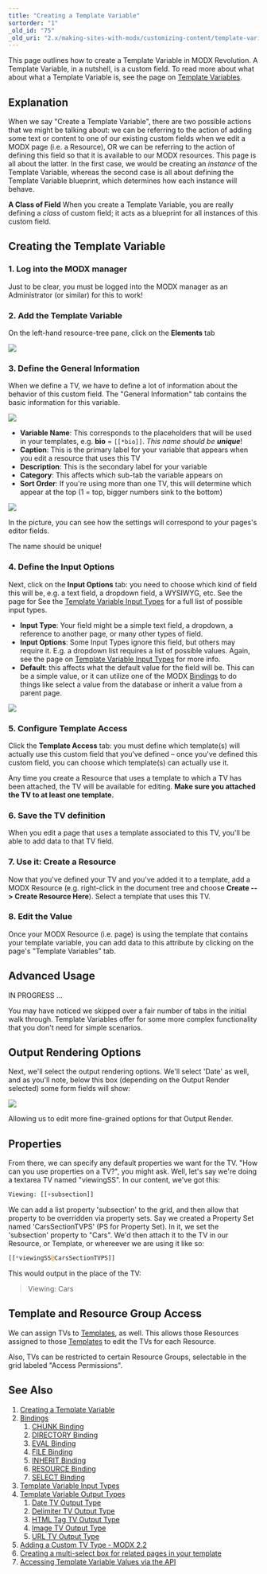 ```yaml
---
title: "Creating a Template Variable"
sortorder: "1"
_old_id: "75"
_old_uri: "2.x/making-sites-with-modx/customizing-content/template-variables/creating-a-template-variable"
---
```


This page outlines how to create a Template Variable in MODX Revolution. A Template Variable, in a nutshell, is a custom field. To read more about what about what a Template Variable is, see the page on [Template Variables](building-sites/elements/template-variables "Template Variables").

## Explanation

 When we say "Create a Template Variable", there are two possible actions that we might be talking about: we can be referring to the action of adding some text or content to one of our existing custom fields when we edit a MODX page (i.e. a Resource), OR we can be referring to the action of defining this field so that it is available to our MODX resources. This page is all about the latter. In the first case, we would be creating an _instance_ of the Template Variable, whereas the second case is all about defining the Template Variable blueprint, which determines how each instance will behave.

 **A Class of Field**
 When you create a Template Variable, you are really defining a _class_ of custom field; it acts as a blueprint for all instances of this custom field.

## Creating the Template Variable

### 1. Log into the MODX manager

 Just to be clear, you must be logged into the MODX manager as an Administrator (or similar) for this to work!

### 2. Add the Template Variable

 On the left-hand resource-tree pane, click on the **Elements** tab

 ![](modx_create_tv.png)

### 3. Define the General Information

 When we define a TV, we have to define a lot of information about the behavior of this custom field. The "General Information" tab contains the basic information for this variable.

 ![](create-tv-general1.png)

- **Variable Name**: This corresponds to the placeholders that will be used in your templates, e.g. **bio** = `[[*bio]]`. _This name should be **unique**_!
- **Caption**: This is the primary label for your variable that appears when you edit a resource that uses this TV
- **Description**: This is the secondary label for your variable
- **Category**: This affects which sub-tab the variable appears on
- **Sort Order**: If you're using more than one TV, this will determine which appear at the top (1 = top, bigger numbers sink to the bottom)

 ![](modx_template_variable_bio_1.png)

 In the picture, you can see how the settings will correspond to your pages's editor fields.

 The name should be unique!

### 4. Define the Input Options

 Next, click on the **Input Options** tab: you need to choose which kind of field this will be, e.g. a text field, a dropdown field, a WYSIWYG, etc. See the page for See the [Template Variable Input Types](building-sites/elements/template-variables/input-types "Template Variable Input Types") for a full list of possible input types.

- **Input Type**: Your field might be a simple text field, a dropdown, a reference to another page, or many other types of field.
- **Input Options**: Some Input Types ignore this field, but others may require it. E.g. a dropdown list requires a list of possible values. Again, see the page on [Template Variable Input Types](building-sites/elements/template-variables/input-types "Template Variable Input Types") for more info.
- **Default**: this affects what the default value for the field will be. This can be a simple value, or it can utilize one of the MODX [Bindings](building-sites/elements/template-variables/bindings "Bindings") to do things like select a value from the database or inherit a value from a parent page.

 ![](create-tv-rendopt1.png)

### 5. Configure Template Access

 Click the **Template Access** tab: you must define which template(s) will actually use this custom field that you've defined – once you've defined this custom field, you can choose which template(s) can actually use it.

 Any time you create a Resource that uses a template to which a TV has been attached, the TV will be available for editing. **Make sure you attached the TV to at least one template.**

### 6. Save the TV definition

 When you edit a page that uses a template associated to this TV, you'll be able to add data to that TV field.

### 7. Use it: Create a Resource

 Now that you've defined your TV and you've added it to a template, add a MODX Resource (e.g. right-click in the document tree and choose **Create --> Create Resource Here**). Select a template that uses this TV.

### 8. Edit the Value

 Once your MODX Resource (i.e. page) is using the template that contains your template variable, you can add data to this attribute by clicking on the page's "Template Variables" tab.

## Advanced Usage

 IN PROGRESS ...

 You may have noticed we skipped over a fair number of tabs in the initial walk through. Template Variables offer for some more complex functionality that you don't need for simple scenarios.

## Output Rendering Options

 Next, we'll select the output rendering options. We'll select 'Date' as well, and as you'll note, below this box (depending on the Output Render selected) some form fields will show:

 ![](create-tv-outtype1.png)

 Allowing us to edit more fine-grained options for that Output Render.

## Properties

 From there, we can specify any default properties we want for the TV. "How can you use properties on a TV?", you might ask. Well, let's say we're doing a textarea TV named "viewingSS". In our content, we've got this:

``` php
Viewing: [[+subsection]]
```

 We can add a list property 'subsection' to the grid, and then allow that property to be overridden via property sets. Say we created a Property Set named 'CarsSectionTVPS' (PS for Property Set). In it, we set the 'subsection' property to "Cars". We'd then attach it to the TV in our Resource, or Template, or whereever we are using it like so:

``` php
[[*viewingSS@CarsSectionTVPS]]
```

 This would output in the place of the TV:

> Viewing: Cars

## Template and Resource Group Access

 We can assign TVs to [Templates](building-sites/elements/templates "Templates"), as well. This allows those Resources assigned to those [Templates](building-sites/elements/templates "Templates") to edit the TVs for each Resource.

 Also, TVs can be restricted to certain Resource Groups, selectable in the grid labeled "Access Permissions".

## See Also

1. [Creating a Template Variable](building-sites/elements/template-variables/step-by-step)
2. [Bindings](building-sites/elements/template-variables/bindings)
   1. [CHUNK Binding](building-sites/elements/template-variables/bindings/chunk-binding)
   2. [DIRECTORY Binding](building-sites/elements/template-variables/bindings/directory-binding)
   3. [EVAL Binding](building-sites/elements/template-variables/bindings/eval-binding)
   4. [FILE Binding](building-sites/elements/template-variables/bindings/file-binding)
   5. [INHERIT Binding](building-sites/elements/template-variables/bindings/inherit-binding)
   6. [RESOURCE Binding](building-sites/elements/template-variables/bindings/resource-binding)
   7. [SELECT Binding](building-sites/elements/template-variables/bindings/select-binding)
3. [Template Variable Input Types](building-sites/elements/template-variables/input-types)
4. [Template Variable Output Types](building-sites/elements/template-variables/output-types)
   1. [Date TV Output Type](building-sites/elements/template-variables/output-types/date)
   2. [Delimiter TV Output Type](building-sites/elements/template-variables/output-types/delimiter)
   3. [HTML Tag TV Output Type](building-sites/elements/template-variables/output-types/html)
   4. [Image TV Output Type](building-sites/elements/template-variables/output-types/image)
   5. [URL TV Output Type](building-sites/elements/template-variables/output-types/url)
5. [Adding a Custom TV Type - MODX 2.2](extending-modx/custom-tvs)
6. [Creating a multi-select box for related pages in your template](building-sites/tutorials/multiselect-related-pages)
7. [Accessing Template Variable Values via the API](extending-modx/snippets/accessing-tvs)
